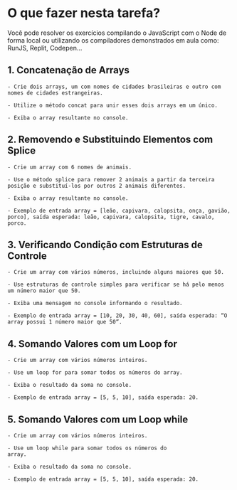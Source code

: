 # O que fazer nesta tarefa?

Você pode resolver os exercícios compilando o JavaScript com o Node de forma local ou utilizando os compiladores demonstrados em aula como: RunJS, Replit, Codepen…

## 1. Concatenação de Arrays

    - Crie dois arrays, um com nomes de cidades brasileiras e outro com nomes de cidades estrangeiras.

    - Utilize o método concat para unir esses dois arrays em um único.

    - Exiba o array resultante no console.

## 2. Removendo e Substituindo Elementos com Splice

    - Crie um array com 6 nomes de animais.

    - Use o método splice para remover 2 animais a partir da terceira posição e substituí-los por outros 2 animais diferentes.

    - Exiba o array resultante no console.
   
    - Exemplo de entrada array = [leão, capivara, calopsita, onça, gavião, porco], saída esperada: leão, capivara, calopsita, tigre, cavalo, porco.

## 3. Verificando Condição com Estruturas de Controle

    - Crie um array com vários números, incluindo alguns maiores que 50.
    
    - Use estruturas de controle simples para verificar se há pelo menos um número maior que 50.
    
    - Exiba uma mensagem no console informando o resultado.
    
    - Exemplo de entrada array = [10, 20, 30, 40, 60], saída esperada: “O array possui 1 número maior que 50ˮ.

## 4. Somando Valores com um Loop for

    - Crie um array com vários números inteiros.

    - Use um loop for para somar todos os números do array.

    - Exiba o resultado da soma no console.

    - Exemplo de entrada array = [5, 5, 10], saída esperada: 20.

## 5. Somando Valores com um Loop  while

    - Crie um array com vários números inteiros.
    
    - Use um loop while para somar todos os números do 
    array.
    
    - Exiba o resultado da soma no console.
    
    - Exemplo de entrada array = [5, 5, 10], saída esperada: 20.
    
